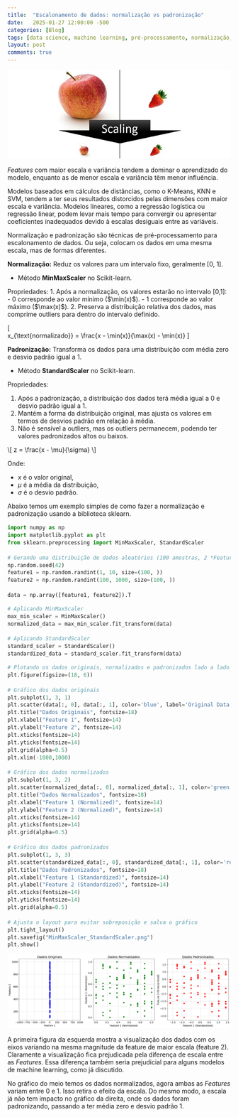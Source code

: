 ```yaml
---
title:  "Escalonamento de dados: normalização vs padronização"
date:   2025-01-27 12:00:00 -500
categories: [Blog]
tags: [data science, machine learning, pré-processamento, normalização, padronização]
layout: post
comments: true
---
```


<!-- Linking MathJax (put this in the header or somewhere at the beginning of your document) -->
<script src="https://polyfill.io/v3/polyfill.min.js?*Features*=es6"></script>
<script id="MathJax-script" async src="https://cdn.jsdelivr.net/npm/mathjax@3/es5/tex-mml-chtml.js"></script>

![png](https://github.com/gallileugenesis/gallileugenesis.github.io/blob/main/post-img/2025-01-27-standardization-vs-normalization/header_image.jpeg?raw=true)


*Features* com maior escala e variância tendem a dominar o aprendizado do modelo, enquanto as de menor escala e variância têm menor influência.

Modelos baseados em cálculos de distâncias, como o K-Means, KNN e SVM, tendem a ter seus resultados distorcidos pelas dimensões com maior escala e variância. Modelos lineares, como a regressão logística ou regressão linear, podem levar mais tempo para convergir ou apresentar coeficientes inadequados devido à escalas desiguais entre as variáveis.

Normalização e padronização são técnicas de pré-processamento para escalonamento de dados. Ou seja, colocam os dados em uma mesma escala, mas de formas diferentes.

**Normalização:** Reduz os valores para um intervalo fixo, geralmente [0, 1]. 
- Método **MinMaxScaler** no Scikit-learn.

<p>
Propriedades:
1. Após a normalização, os valores estarão no intervalo [0,1]:
    - 0 corresponde ao valor mínimo ($\min(x)$​).
    - 1 corresponde ao valor máximo ($\max(x)$).
2. Preserva a distribuição relativa dos dados, mas comprime outliers para dentro do intervalo definido.

\[  
x_{\text{normalizado}} = \frac{x - \min(x)}{\max(x) - \min(x)}
\]
</p>

**Padronização:** Transforma os dados para uma distribuição com média zero e desvio padrão igual a 1. 
- Método **StandardScaler** no Scikit-learn.

Propriedades:
1. Após a padronização, a distribuição dos dados terá média igual a 0 e desvio padrão igual a 1.
2. Mantém a forma da distribuição original, mas ajusta os valores em termos de desvios padrão em relação à média.
3. Não é sensível a outliers, mas os outliers permanecem, podendo ter valores padronizados altos ou baixos.

<p>
\[
z = \frac{x - \mu}{\sigma}
\]

Onde:
- $x$ é o valor original,
- $\mu$ é a média da distribuição,
- $\sigma$ é o desvio padrão.
</p>

Abaixo temos um exemplo simples de como fazer a normalização e padronização usando a biblioteca sklearn.


```python
import numpy as np
import matplotlib.pyplot as plt
from sklearn.preprocessing import MinMaxScaler, StandardScaler 

# Gerando uma distribuição de dados aleatórios (100 amostras, 2 *Features*)
np.random.seed(42)
feature1 = np.random.randint(1, 10, size=(100, ))
feature2 = np.random.randint(100, 1000, size=(100, ))

data = np.array([feature1, feature2]).T 
```


```python
# Aplicando MinMaxScaler
max_min_scaler = MinMaxScaler()
normalized_data = max_min_scaler.fit_transform(data)

# Aplicando StandardScaler
standard_scaler = StandardScaler()
standardized_data = standard_scaler.fit_transform(data)
```


```python
# Plotando os dados originais, normalizados e padronizados lado a lado
plt.figure(figsize=(18, 6))

# Gráfico dos dados originais
plt.subplot(1, 3, 1)
plt.scatter(data[:, 0], data[:, 1], color='blue', label='Original Data', s=50)
plt.title("Dados Originais", fontsize=18)
plt.xlabel("Feature 1", fontsize=14)
plt.ylabel("Feature 2", fontsize=14)
plt.xticks(fontsize=14)
plt.yticks(fontsize=14)
plt.grid(alpha=0.5)
plt.xlim(-1000,1000)

# Gráfico dos dados normalizados
plt.subplot(1, 3, 2)
plt.scatter(normalized_data[:, 0], normalized_data[:, 1], color='green', label='Normalized Data', s=50)
plt.title("Dados Normalizados", fontsize=18)
plt.xlabel("Feature 1 (Normalized)", fontsize=14)
plt.ylabel("Feature 2 (Normalized)", fontsize=14)
plt.xticks(fontsize=14)
plt.yticks(fontsize=14)
plt.grid(alpha=0.5)

# Gráfico dos dados padronizados
plt.subplot(1, 3, 3)
plt.scatter(standardized_data[:, 0], standardized_data[:, 1], color='red', label='Standardized Data', s=50)
plt.title("Dados Padronizados", fontsize=18)
plt.xlabel("Feature 1 (Standardized)", fontsize=14)
plt.ylabel("Feature 2 (Standardized)", fontsize=14)
plt.xticks(fontsize=14)
plt.yticks(fontsize=14)
plt.grid(alpha=0.5)

# Ajusta o layout para evitar sobreposição e salva o gráfico
plt.tight_layout()
plt.savefig("MinMaxScaler_StandardScaler.png")
plt.show()
```


![png](https://github.com/gallileugenesis/gallileugenesis.github.io/blob/main/post-img/2025-01-27-standardization-vs-normalization/output_8_0.png?raw=true)
  

A primeira figura da esquerda mostra a visualização dos dados com os eixos variando na mesma magnitude da feature de maior escala (feature 2). Claramente a visualização fica prejudicada pela diferença de escala entre as *Features*. Essa diferença também seria prejudicial para alguns modelos de machine learning, como já discutido.

No gráfico do meio temos os dados normalizados, agora ambas as *Features* variam entre 0 e 1. Isso retira o efeito da escala. Do mesmo modo, a escala já não tem impacto no gráfico da direita, onde os dados foram padronizando, passando a ter média zero e desvio padrão 1. 